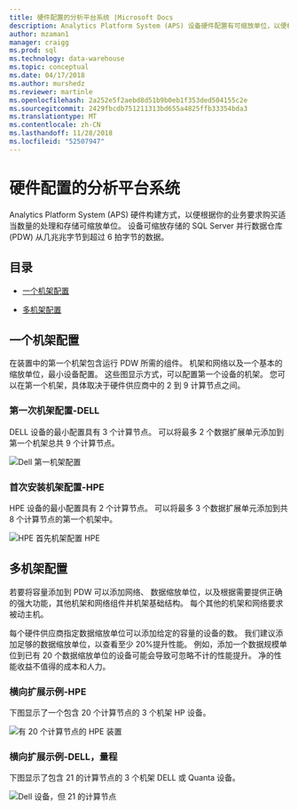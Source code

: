 ```yaml
---
title: 硬件配置的分析平台系统 |Microsoft Docs
description: Analytics Platform System (APS) 设备硬件配置有可缩放单位，以便根据你的业务要求购买适当数量的处理和存储。 设备会存储有关并行数据仓库从几兆兆字节到超过 6 拍字节的数据。
author: mzaman1
manager: craigg
ms.prod: sql
ms.technology: data-warehouse
ms.topic: conceptual
ms.date: 04/17/2018
ms.author: murshedz
ms.reviewer: martinle
ms.openlocfilehash: 2a252e5f2aebd8d51b9b0eb1f353ded504155c2e
ms.sourcegitcommit: 2429fbcdb751211313bd655a4825ffb33354bda3
ms.translationtype: MT
ms.contentlocale: zh-CN
ms.lasthandoff: 11/28/2018
ms.locfileid: "52507947"
---
```

# <a name="hardware-configurations---analytics-platform-system"></a>硬件配置的分析平台系统
Analytics Platform System (APS) 硬件构建方式，以便根据你的业务要求购买适当数量的处理和存储可缩放单位。 设备可缩放存储的 SQL Server 并行数据仓库 (PDW) 从几兆兆字节到超过 6 拍字节的数据。  
  
## <a name="contents"></a>目录  
  
-   [一个机架配置](#section1)  
  
-   [多机架配置](#section2)  

  
## <a name="section1"></a>一个机架配置  
在装置中的第一个机架包含运行 PDW 所需的组件。 机架和网络以及一个基本的缩放单位，最小设备配置。 这些图显示方式，可以配置第一个设备的机架。 您可以在第一个机架，具体取决于硬件供应商中的 2 到 9 计算节点之间。  
  
### <a name="first-rack-configurations---dell"></a>第一次机架配置-DELL  
DELL 设备的最小配置具有 3 个计算节点。 可以将最多 2 个数据扩展单元添加到第一个机架总共 9 个计算节点。  
  
![Dell 第一机架配置](media/first-rack-configurations-dell.png "Dell 第一机架配置")  
  
### <a name="first-rack-configurations---hpe"></a>首次安装机架配置-HPE  
HPE 设备的最小配置具有 2 个计算节点。 可以将最多 3 个数据扩展单元添加到共 8 个计算节点的第一个机架中。  
  
![HPE 首先机架配置 HPE](media/first-rack-configurations-hpe.png "HPE 首先机架配置")  
  
## <a name="section2"></a>多机架配置  
若要将容量添加到 PDW 可以添加网络、 数据缩放单位，以及根据需要提供正确的强大功能，其他机架和网络组件并机架基础结构。 每个其他的机架和网络要求被动主机。  
  
每个硬件供应商指定数据缩放单位可以添加给定的容量的设备的数。 我们建议添加足够的数据缩放单位，以查看至少 20%提升性能。 例如，添加一个数据规模单位到已有 20 个数据缩放单位的设备可能会导致可忽略不计的性能提升。 净的性能收益不值得的成本和人力。  
  
### <a name="scale-out-example---hpe"></a>横向扩展示例-HPE  
下图显示了一个包含 20 个计算节点的 3 个机架 HP 设备。  
  
![有 20 个计算节点的 HPE 装置](media/scale-out-hpe.png "HPE 设备，但 20 个计算节点")  
  
### <a name="scale-out-example---dell-quanta"></a>横向扩展示例-DELL，量程  
下图显示了包含 21 的计算节点的 3 个机架 DELL 或 Quanta 设备。  
  
![Dell 设备，但 21 的计算节点](media/scale-out-dell.png "Dell 设备，但 21 的计算节点")  
 
